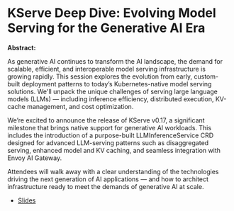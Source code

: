 # KServe Deep Dive: Evolving Model Serving for the Generative AI Era

**Abstract:**

As generative AI continues to transform the AI landscape, the demand for scalable, efficient, and interoperable model serving infrastructure is growing rapidly. This session explores the evolution from early, custom-built deployment patterns to today’s Kubernetes-native model serving solutions. We'll unpack the unique challenges of serving large language models (LLMs) — including inference efficiency, distributed execution, KV-cache management, and cost optimization.

We’re excited to announce the release of KServe v0.17, a significant milestone that brings native support for generative AI workloads. This includes the introduction of a purpose-built LLMInferenceService CRD designed for advanced LLM-serving patterns such as disaggregated serving, enhanced model and KV caching, and seamless integration with Envoy AI Gateway.

Attendees will walk away with a clear understanding of the technologies driving the next generation of AI applications — and how to architect infrastructure ready to meet the demands of generative AI at scale.

* [Slides](https://docs.google.com/presentation/d/1R6Ua9T5UndFg6PzuTMJU2HFgVqQh5n9p/edit?usp=sharing&ouid=114396299228948489624&rtpof=true&sd=true)
